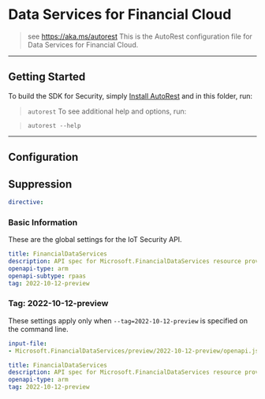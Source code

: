 # Data Services for Financial Cloud

> see https://aka.ms/autorest
This is the AutoRest configuration file for Data Services for Financial Cloud.

---

## Getting Started

To build the SDK for Security, simply [Install AutoRest](https://aka.ms/autorest/install) and in this folder, run:

> `autorest`
To see additional help and options, run:

> `autorest --help`
---

## Configuration

## Suppression

``` yaml
directive:
```

### Basic Information

These are the global settings for the IoT Security API.

``` yaml
title: FinancialDataServices
description: API spec for Microsoft.FinancialDataServices resource provider
openapi-type: arm
openapi-subtype: rpaas
tag: 2022-10-12-preview
```

### Tag: 2022-10-12-preview

These settings apply only when `--tag=2022-10-12-preview` is specified on the command line.

```yaml $(tag) == '2022-10-12-preview'
input-file:
- Microsoft.FinancialDataServices/preview/2022-10-12-preview/openapi.json
```

``` yaml
title: FinancialDataServices
description: API spec for Microsoft.FinancialDataServices resource provider
openapi-type: arm
tag: 2022-10-12-preview
```